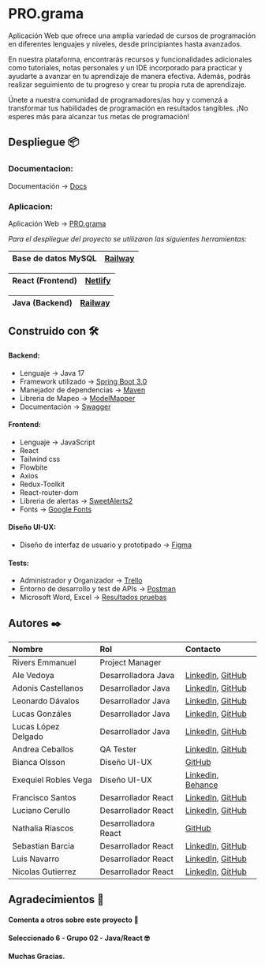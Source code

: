 # PRO.grama

Aplicación Web que ofrece una amplia variedad de cursos de programación en diferentes lenguajes y niveles, desde principiantes hasta avanzados.

En nuestra plataforma, encontrarás recursos y funcionalidades adicionales como tutoriales, notas personales y un IDE incorporado para practicar y ayudarte a avanzar en tu aprendizaje de manera efectiva. Además, podrás realizar seguimiento de tu progreso y crear tu propia ruta de aprendizaje.

Únete a nuestra comunidad de programadores/as hoy y comenzá a transformar tus habilidades de programación en resultados tangibles. ¡No esperes más para alcanzar tus metas de programación!


## Despliegue 📦

### Documentacion:

Documentación -> [Docs](https://pro-grama-production.up.railway.app/swagger-ui/index.html#/)

### Aplicacion:

Aplicación Web -> [PRO.grama](https://pro-grama.netlify.app/)

_Para el despliegue del proyecto se utilizaron las siguientes herramientas:_

| Base de datos MySQL | [Railway](https://railway.app/) |
| ----------------- | ------------------------------ |

| React (Frontend) | [Netlify](https://app.netlify.com/) |
| ----------------- | ------------------------------ |

| Java (Backend)    | [Railway](https://railway.app/) |
| ----------------- | ------------------------------------- |

## Construido con 🛠️

#### Backend:

* Lenguaje -> Java 17
* Framework utilizado -> [Spring Boot 3.0](https://spring.io/) 
* Manejador de dependencias -> [Maven](https://maven.apache.org/) 
* Libreria de Mapeo -> [ModelMapper](https://mapstruct.org/)
* Documentación -> [Swagger](https://swagger.io/docs/)

#### Frontend:

* Lenguaje -> JavaScript
* React
* Tailwind css
* Flowbite
* Axios
* Redux-Toolkit
* React-router-dom
* Libreria de alertas -> [SweetAlerts2](https://sweetalert2.github.io/)
* Fonts -> [Google Fonts](https://fonts.google.com/)

#### Diseño UI-UX:

* Diseño de interfaz de usuario y prototipado -> [Figma](https://www.figma.com/)

#### Tests:

* Administrador y Organizador -> [Trello](https://trello.com/es)
* Entorno de desarrollo y test de APIs -> [Postman](https://www.postman.com/)
* Microsoft Word, Excel -> [Resultados pruebas](https://docs.google.com/spreadsheets/d/17e_6iiFXTffdveNeAR9xZK1g79AVfOQ6VSFupRZ5h_Q/edit?usp=sharing)

## Autores ✒️

|   Nombre  |    Rol   |      Contacto      |
| :-------- | :------- | :------------------------- |
| Rivers Emmanuel | Project Manager |  |
| Ale Vedoya | Desarrolladora Java | [LinkedIn](https://www.linkedin.com/in/alejandravedoya/), [GitHub](https://github.com/AleVedoya) |
| Adonis Castellanos | Desarrollador Java | [LinkedIn](https://www.linkedin.com/in/adoniscastellanos/), [GitHub](https://github.com/AdonisCastellanos) |
| Leonardo Dávalos | Desarrollador Java | [LinkedIn](https://linkedin.com/in/leonardo-davalos), [GitHub](https://github.com/davaloslm) |
| Lucas Gonzáles | Desarrollador Java | [LinkedIn](https://www.linkedin.com/in/lucasmartingonzalez/), [GitHub](https://github.com/lucas2205) |
| Lucas López Delgado | Desarrollador Java | [LinkedIn](https://www.linkedin.com/in/lucas-l%C3%B3pez-delgado/), [GitHub](https://github.com/LucasLopezd) |
| Andrea Ceballos | QA Tester | [LinkedIn](https://www.linkedin.com/in/andreaceballosalcaraz/), [GitHub](https://github.com/andreAlcaraz) |
| Bianca Olsson | Diseño UI-UX | [GitHub](https://github.com/olssonbianca) |
| Exequiel Robles Vega | Diseño UI-UX | [Linkedin](https://www.linkedin.com/in/exequiel-robles-vega-b9432b211/), [Behance](https://www.behance.net/exequielroblesvega) |
| Francisco Santos | Desarrollador React | [LinkedIn](https://www.linkedin.com/in/francisco-santos-a6973a1ab/), [GitHub](https://github.com/FranciscoSantos01) |
| Luciano Cerullo | Desarrollador React | [LinkedIn](https://www.linkedin.com/in/lucianocerullo77/), [GitHub](https://github.com/LucianoCerullo77) |
| Nathalia Riascos | Desarrolladora React | [GitHub](https://github.com/NathaliaRiascos) |
| Sebastian Barcia | Desarrollador React | [LinkedIn](https://www.linkedin.com/in/sebastian-barcia/), [GitHub](https://github.com/sebastianbarcia) |
| Luis Navarro | Desarrollador React | [LinkedIn](https://www.linkedin.com/in/luisnavarro-fullstack/), [GitHub](https://github.com/luisnava6667) |
| Nicolas Gutierrez | Desarrollador React | [LinkedIn](https://www.linkedin.com/in/alexis-nicolas-gutierrez/), [GitHub](https://github.com/ag171980) |

## Agradecimientos 🎁

#### Comenta a otros sobre este proyecto 📢 
#### Seleccionado 6 - Grupo 02 - Java/React 🤓
#### Muchas Gracias.
